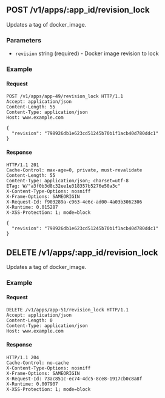 ## POST /v1/apps/:app_id/revision_lock
Updates a tag of docker_image.

### Parameters
* `revision` string (required) - Docker image revision to lock

### Example

#### Request
```
POST /v1/apps/app-49/revision_lock HTTP/1.1
Accept: application/json
Content-Length: 55
Content-Type: application/json
Host: www.example.com

{
  "revision": "798926db1e623cd51245b70b1f1acb40d780ddc1"
}
```

#### Response
```
HTTP/1.1 201
Cache-Control: max-age=0, private, must-revalidate
Content-Length: 55
Content-Type: application/json; charset=utf-8
ETag: W/"a3f0b3d8c32ee1e318357b5276e50a3c"
X-Content-Type-Options: nosniff
X-Frame-Options: SAMEORIGIN
X-Request-Id: f903289a-c963-4e6c-ad00-4a03b3062306
X-Runtime: 0.015287
X-XSS-Protection: 1; mode=block

{
  "revision": "798926db1e623cd51245b70b1f1acb40d780ddc1"
}
```

## DELETE /v1/apps/:app_id/revision_lock
Updates a tag of docker_image.

### Example

#### Request
```
DELETE /v1/apps/app-51/revision_lock HTTP/1.1
Accept: application/json
Content-Length: 0
Content-Type: application/json
Host: www.example.com
```

#### Response
```
HTTP/1.1 204
Cache-Control: no-cache
X-Content-Type-Options: nosniff
X-Frame-Options: SAMEORIGIN
X-Request-Id: 73ac851c-ec74-4dc5-8ce8-1917cb0c8a8f
X-Runtime: 0.007907
X-XSS-Protection: 1; mode=block
```
